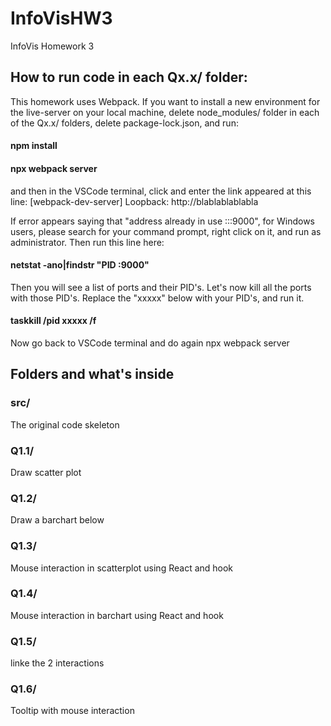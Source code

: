 # InfoVisHW3
InfoVis Homework 3

## How to run code in each Qx.x/ folder:

This homework uses Webpack. If you want to install a new environment for the live-server on your local machine, delete node_modules/ folder in each of the Qx.x/ folders, delete package-lock.json, and run:

#### npm install

#### npx webpack server

and then in the VSCode terminal, click and enter the link appeared at this line: [webpack-dev-server] Loopback: http://blablablablabla

If error appears saying that "address already in use :::9000", for Windows users, please search for your command prompt, right click on it, and run as administrator. Then run this line here:

#### netstat -ano|findstr "PID :9000"

Then you will see a list of ports and their PID's. Let's now kill all the ports with those PID's. Replace the "xxxxx" below with your PID's, and run it.

#### taskkill /pid xxxxx /f

Now go back to VSCode terminal and do again npx webpack server

## Folders and what's inside

### src/

The original code skeleton

### Q1.1/

Draw scatter plot

### Q1.2/

Draw a barchart below

### Q1.3/

Mouse interaction in scatterplot using React and hook

### Q1.4/

Mouse interaction in barchart using React and hook

### Q1.5/

linke the 2 interactions

### Q1.6/

Tooltip with mouse interaction

